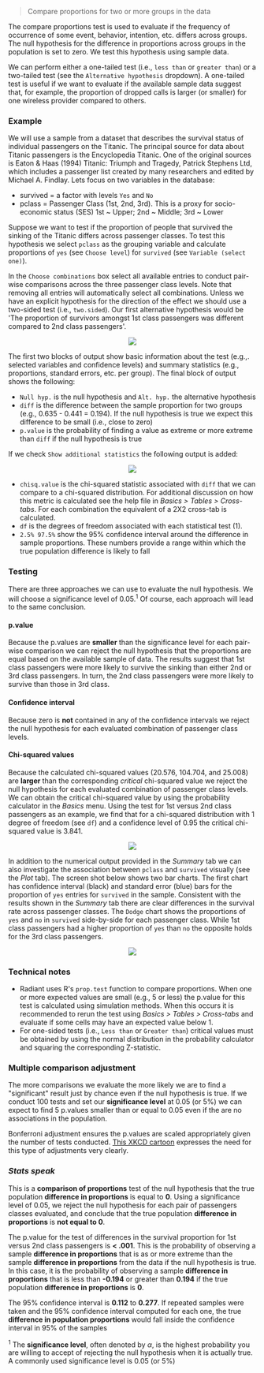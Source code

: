 > Compare proportions for two or more groups in the data

The compare proportions test is used to evaluate if the frequency of occurrence of some event, behavior, intention, etc. differs across groups. The null hypothesis for the difference in proportions across groups in the population is set to zero. We test this hypothesis using sample data.

We can perform either a one-tailed test (i.e., `less than` or `greater than`) or a two-tailed test (see the `Alternative hypothesis` dropdown). A one-tailed test is useful if we want to evaluate if the available sample data suggest that, for example, the proportion of dropped calls is larger (or smaller) for one wireless provider compared to others.

### Example

We will use a sample from a dataset that describes the survival status of individual passengers on the Titanic. The principal source for data about Titanic passengers is the Encyclopedia Titanic. One of the original sources is Eaton & Haas (1994) Titanic: Triumph and Tragedy, Patrick Stephens Ltd, which includes a passenger list created by many researchers and edited by Michael A. Findlay. Lets focus on two variables in the database:

- survived = a factor with levels `Yes` and `No`
- pclass = Passenger Class (1st, 2nd, 3rd). This is a proxy for socio-economic status (SES) 1st ~ Upper; 2nd ~ Middle; 3rd ~ Lower

Suppose we want to test if the proportion of people that survived the sinking of the Titanic differs across passenger classes. To test this hypothesis we select `pclass` as the grouping variable and calculate proportions of `yes` (see `Choose level`) for `survived` (see `Variable (select one)`).

In the `Choose combinations` box select all available entries to conduct pair-wise comparisons across the three passenger class levels. Note that removing all entries will automatically select all combinations. Unless we have an explicit hypothesis for the direction of the effect we should use a two-sided test (i.e., `two.sided`). Our first alternative hypothesis would be 'The proportion of survivors amongst 1st class passengers was different compared to 2nd class passengers'.

<p align="center"><img src="figures_basics/compare_props_summary.png"></p>

The first two blocks of output show basic information about the test (e.g.,. selected variables and confidence levels) and summary statistics (e.g., proportions, standard errors, etc. per group). The final block of output shows the following:

* `Null hyp.` is the null hypothesis and `Alt. hyp.` the alternative hypothesis
* `diff` is the difference between the sample proportion for two groups (e.g., 0.635 - 0.441 = 0.194). If the null hypothesis is true we expect this difference to be small (i.e., close to zero)
* `p.value` is the probability of finding a value as extreme or more extreme than `diff` if the null hypothesis is true

If we check `Show additional statistics` the following output is added:

<p align="center"><img src="figures_basics/compare_props_summary_additional.png"></p>

* `chisq.value` is the chi-squared statistic associated with `diff` that we can compare to a chi-squared distribution. For additional discussion on how this metric is calculated see the help file in _Basics > Tables > Cross-tabs_. For each combination the equivalent of a 2X2 cross-tab is calculated.
* `df` is the degrees of freedom associated with each statistical test (1).
* `2.5% 97.5%` show the 95% confidence interval around the difference in sample proportions. These numbers provide a range within which the true population difference is likely to fall

### Testing

There are three approaches we can use to evaluate the null hypothesis. We will choose a significance level of 0.05.<sup>1</sup> Of course, each approach will lead to the same conclusion.

#### p.value

Because the p.values are **smaller** than the significance level for each pair-wise comparison we can reject the null hypothesis that the proportions are equal based on the available sample of data. The results suggest that 1st class passengers were more likely to survive the sinking than either 2nd or 3rd class passengers. In turn, the 2nd class passengers were more likely to survive than those in 3rd class.

#### Confidence interval

Because zero is **not** contained in any of the confidence intervals we reject the null hypothesis for each evaluated combination of passenger class levels.

#### Chi-squared values

Because the calculated chi-squared values (20.576, 104.704, and 25.008) are **larger** than the corresponding _critical_ chi-squared value we reject the null hypothesis for each evaluated combination of passenger class levels. We can obtain the critical chi-squared value by using the probability calculator in the _Basics_ menu. Using the test for 1st versus 2nd class passengers as an example, we find that for a chi-squared distribution with 1 degree of freedom (see `df`) and a confidence level of 0.95 the critical chi-squared value is 3.841.

<p align="center"><img src="figures_basics/compare_props_prob_calc.png"></p>

In addition to the numerical output provided in the _Summary_ tab we can also investigate the association between `pclass` and `survived` visually (see the _Plot_ tab). The screen shot below shows two bar charts. The first chart has confidence interval (black) and standard error (blue) bars for the proportion of `yes` entries for `survived` in the sample. Consistent with the results shown in the _Summary_ tab there are clear differences in the survival rate across passenger classes. The `Dodge` chart shows the proportions of `yes` and `no` in `survived` side-by-side for each passenger class. While 1st class passengers had a higher proportion of `yes` than `no` the opposite holds for the 3rd class passengers.

<p align="center"><img src="figures_basics/compare_props_plot.png"></p>

### Technical notes

* Radiant uses R's `prop.test` function to compare proportions. When one or more expected values are small (e.g., 5 or less) the p.value for this test is calculated using simulation methods. When this occurs it is recommended to rerun the test using _Basics > Tables > Cross-tabs_ and evaluate if some cells may have an expected value below 1.
* For one-sided tests (i.e., `Less than` or `Greater than`) critical values must be obtained by using the normal distribution in the probability calculator and squaring the corresponding Z-statistic.

### Multiple comparison adjustment

The more comparisons we evaluate the more likely we are to find a "significant" result just by chance even if the null hypothesis is true. If we conduct 100 tests and set our **significance level** at 0.05 (or 5%) we can expect to find 5 p.values smaller than or equal to 0.05 even if the are no associations in the population.

Bonferroni adjustment ensures the p.values are scaled appropriately given the number of tests conducted. <a href="https://xkcd.com/882/" target="blank">This XKCD cartoon</a> expresses the need for this type of adjustments very clearly.

### _Stats speak_

This is a **comparison of proportions** test of the null hypothesis that the true population **difference in proportions** is equal to **0**. Using a significance level of 0.05, we reject the null hypothesis for each pair of passengers classes evaluated, and conclude that the true population **difference in proportions** is **not equal to 0**.

The p.value for the test of differences in the survival proportion for 1st versus 2nd class passengers is **< .001**. This is the probability of observing a sample **difference in proportions** that is as or more extreme than the sample **difference in proportions** from the data if the null hypothesis is true. In this case, it is the probability of observing a sample **difference in proportions** that is less than **-0.194** or greater than **0.194** if the true population **difference in proportions** is **0**.

The 95% confidence interval is **0.112** to **0.277**. If repeated samples were taken and the 95% confidence interval computed for each one, the true **difference in population proportions** would fall inside the confidence interval in 95% of the samples

<sup>1</sup> The **significance level**, often denoted by $\alpha$, is the highest probability you are willing to accept of rejecting the null hypothesis when it is actually true. A commonly used significance level is 0.05 (or 5%)

